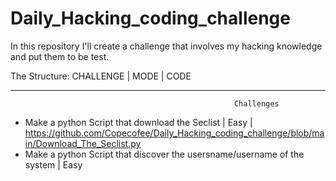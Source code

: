 # Daily_Hacking_coding_challenge
In this repository I'll create a challenge that involves my hacking knowledge and put them to be test.

The Structure:
              CHALLENGE | MODE | CODE
              
              
              
              
              
              
              
-----------------------------------------------------------------------------------------------------------------------------------------------------------
                                                      Challenges
                                                               
                                                               
                                                               
- Make a python Script that download the Seclist | Easy | https://github.com/Copecofee/Daily_Hacking_coding_challenge/blob/main/Download_The_Seclist.py
- Make a python Script that discover the usersname/username of the system | Easy

